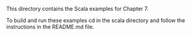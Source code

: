 This directory contains the Scala examples for Chapter 7.

To build and run these examples cd in the scala directory and follow the instructions in the README.md file.
